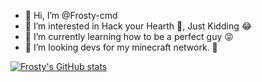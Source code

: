 - 👋 Hi, I’m @Frosty-cmd
- 👀 I’m interested in Hack your Hearth 🥵, Just Kidding 😂
- 🌱 I’m currently learning how to be a perfect guy 😜
- 💞️ I’m looking devs for my minecraft network. 🔎

[![Frosty's GitHub stats](https://github-readme-stats.vercel.app/api?username=Frosty-cmd)](https://github.com/anuraghazra/github-readme-stats)
